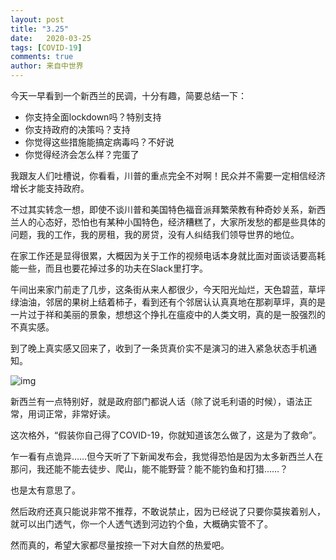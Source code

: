 ```yaml
---
layout: post
title: "3.25"
date:   2020-03-25
tags: [COVID-19]
comments: true
author: 来自中世界
---
```


今天一早看到一个新西兰的民调，十分有趣，简要总结一下：

- 你支持全面lockdown吗？特别支持
- 你支持政府的决策吗？支持
- 你觉得这些措施能搞定病毒吗？不好说
- 你觉得经济会怎么样？完蛋了

我跟友人们吐槽说，你看看，川普的重点完全不对啊！民众并不需要一定相信经济增长才能支持政府。

不过其实转念一想，即使不谈川普和美国特色福音派拜繁荣教有种奇妙关系，新西兰人的心态好，恐怕也有某种小国特色，经济糟糕了，大家所发愁的都是些具体的问题，我的工作，我的房租，我的房贷，没有人纠结我们领导世界的地位。

在家工作还是显得很累，大概因为关于工作的视频电话本身就比面对面谈话要高耗能一些，而且也要花掉过多的功夫在Slack里打字。

午间出来家门前走了几步，这条街从来人都很少，今天阳光灿烂，天色碧蓝，草坪绿油油，邻居的果树上结着柿子，看到还有个邻居认认真真地在那剃草坪，真的是一片过于祥和美丽的景象，想想这个挣扎在瘟疫中的人类文明，真的是一股强烈的不真实感。

到了晚上真实感又回来了，收到了一条货真价实不是演习的进入紧急状态手机通知。

![img](https://assets.matters.news/embed/536f3da4-b01b-4ba3-b298-cf3d67cef93f.jpeg)

新西兰有一点特别好，就是政府部门都说人话（除了说毛利语的时候），语法正常，用词正常，非常好读。

这次格外，“假装你自己得了COVID-19，你就知道该怎么做了，这是为了救命”。

乍一看有点诡异……但今天听了下新闻发布会，我觉得恐怕是因为太多新西兰人在那问，我还能不能去徒步、爬山，能不能野营？能不能钓鱼和打猎……？

也是太有意思了。

然后政府还真只能说非常不推荐，不敢说禁止，因为已经说了只要你莫挨着别人，就可以出门透气，你一个人透气透到河边钓个鱼，大概确实管不了。

然而真的，希望大家都尽量按捺一下对大自然的热爱吧。
